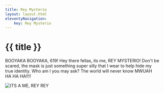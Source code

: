 ```yaml
---
title: Rey Mysterio
layout: layout.html
eleventyNavigation:
    key: Rey Mysterio
---
```

# {{ title }}
BOOYAKA BOOYAKA, 619! Hey there fellas, its me, REY MYSTERIO! Don't be scared, the mask is just something super silly that I wear to help hide my true identity. Who am I you may ask? The world will never know MWUAH HA HA HA!!!!

![ITS A ME, REY REY](https://www.kindpng.com/picc/m/769-7695367_reymysterio-booyaka-619-reymysteriorender-wwe-wwe-rey-mysterio.png)